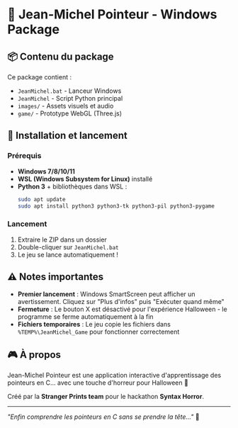 # 🎃 Jean-Michel Pointeur - Windows Package

## 📦 Contenu du package

Ce package contient :
- `JeanMichel.bat` - Lanceur Windows
- `JeanMichel` - Script Python principal
- `images/` - Assets visuels et audio
- `game/` - Prototype WebGL (Three.js)

## 🚀 Installation et lancement

### Prérequis
- **Windows 7/8/10/11**
- **WSL (Windows Subsystem for Linux)** installé
- **Python 3** + bibliothèques dans WSL :
	```bash
	sudo apt update
	sudo apt install python3 python3-tk python3-pil python3-pygame
	```

### Lancement
1. Extraire le ZIP dans un dossier
2. Double-cliquer sur `JeanMichel.bat`
3. Le jeu se lance automatiquement !

## ⚠️ Notes importantes

- **Premier lancement** : Windows SmartScreen peut afficher un avertissement. Cliquez sur "Plus d'infos" puis "Exécuter quand même"
- **Fermeture** : Le bouton X est désactivé pour l'expérience Halloween - le programme se ferme automatiquement à la fin
- **Fichiers temporaires** : Le jeu copie les fichiers dans `%TEMP%\JeanMichel_Game` pour fonctionner correctement

## 🎮 À propos

Jean-Michel Pointeur est une application interactive d'apprentissage des pointeurs en C... avec une touche d'horreur pour Halloween 🎃

Créé par la **Stranger Prints team** pour le hackathon **Syntax Horror**.

---

*"Enfin comprendre les pointeurs en C sans se prendre la tête..."* 👻
